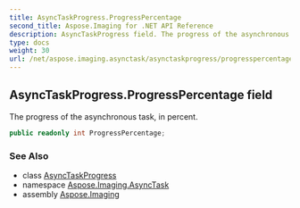 ```yaml
---
title: AsyncTaskProgress.ProgressPercentage
second_title: Aspose.Imaging for .NET API Reference
description: AsyncTaskProgress field. The progress of the asynchronous task in percent
type: docs
weight: 30
url: /net/aspose.imaging.asynctask/asynctaskprogress/progresspercentage/
---
```

## AsyncTaskProgress.ProgressPercentage field

The progress of the asynchronous task, in percent.

```csharp
public readonly int ProgressPercentage;
```

### See Also

* class [AsyncTaskProgress](../)
* namespace [Aspose.Imaging.AsyncTask](../../asynctaskprogress/)
* assembly [Aspose.Imaging](../../../)


